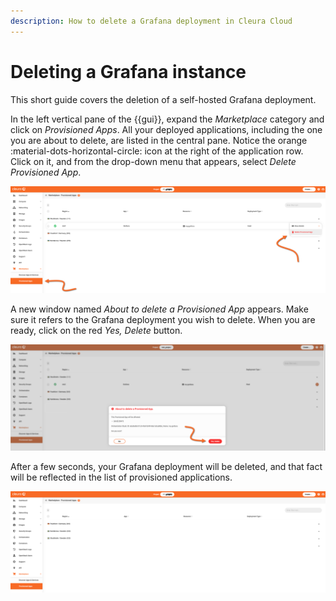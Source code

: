 ```yaml
---
description: How to delete a Grafana deployment in Cleura Cloud
---
```


# Deleting a Grafana instance

This short guide covers the deletion of a self-hosted Grafana deployment.

In the left vertical pane of the {{gui}}, expand the *Marketplace* category and click on *Provisioned Apps*.
All your deployed applications, including the one you are about to delete, are listed in the central pane.
Notice the orange :material-dots-horizontal-circle: icon at the right of the application row.
Click on it, and from the drop-down menu that appears, select *Delete Provisioned App*.

![Request the deletion of Grafana](assets/delete-grafana/grafana-delete-01.png)

A new window named *About to delete a Provisioned App* appears.
Make sure it refers to the Grafana deployment you wish to delete.
When you are ready, click on the red *Yes, Delete* button.

![Make sure you are about to delete Grafana](assets/delete-grafana/grafana-delete-02.png)

After a few seconds, your Grafana deployment will be deleted, and that fact will be reflected in the list of provisioned applications.

![Grafana is deleted](assets/delete-grafana/grafana-delete-03.png)

